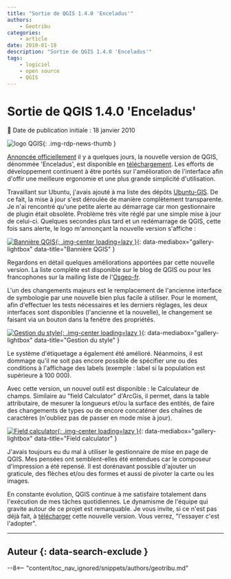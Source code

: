 ```yaml
---
title: "Sortie de QGIS 1.4.0 'Enceladus'"
authors:
    - Geotribu
categories:
    - article
date: 2010-01-18
description: "Sortie de QGIS 1.4.0 'Enceladus'"
tags:
    - logiciel
    - open source
    - QGIS
---
```


# Sortie de QGIS 1.4.0 'Enceladus'

:calendar: Date de publication initiale : 18 janvier 2010

![logo QGIS](https://cdn.geotribu.fr/img/logos-icones/logiciels_librairies/qgis.png "logo QGIS"){: .img-rdp-news-thumb }

[Annoncée officiellement](http://blog.qgis.org/node/142) il y a quelques jours, la nouvelle version de QGIS, dénommée 'Enceladus', est disponible en [téléchargement](http://download.qgis.org/). Les efforts de développement continuent à être portés sur l'amélioration de l'interface afin d'offir une meilleure ergonomie et une plus grande simplicité d'utilisation.

Travaillant sur Ubuntu, j'avais ajouté à ma liste des dépôts [Ubuntu-GIS](https://launchpad.net/~ubuntugis/+archive/ubuntugis-unstable). De ce fait, la mise à jour s'est déroulée de manière complètement transparente. Je n'ai rencontré qu'une petite alerte au démarrage car mon gestionnaire de plugin était obsolète. Problème très vite réglé par une simple mise à jour de celui-ci. Quelques secondes plus tard et un redémarrage de QGIS, cette fois sans alerte, le logo m'annonçant la nouvelle version s'affiche :

[![Bannière QGIS](https://cdn.geotribu.fr/img/articles-blog-rdp/articles/2010/Capture.png "Bannière QGIS"){: .img-center loading=lazy }](https://cdn.geotribu.fr/img/articles-blog-rdp/articles/2010/Capture.png "Bannière QGIS"){: data-mediabox="gallery-lightbox" data-title="Bannière QGIS" }

Regardons en détail quelques améliorations apportées par cette nouvelle version. La liste complète est disponible sur le blog de QGIS ou pour les francophones sur la mailing liste de l'[Osgeo-fr](http://n2.nabble.com/Sortie-de-QGIS-1-4-td4285964.html#a4285964).

L'un des changements majeurs est le remplacement de l'ancienne interface de symbologie par une nouvelle bien plus facile à utiliser. Pour le moment, afin d'effectuer les tests nécessaires et les derniers réglages, les deux interfaces sont disponibles (l'ancienne et la nouvelle), le changement se faisant via un bouton dans la fenêtre des propriétés.

[![Gestion du style](https://cdn.geotribu.fr/img/articles-blog-rdp/articles/2010/nouveaux_style_complete.png "Gestion du style"){: .img-center loading=lazy }](https://cdn.geotribu.fr/img/articles-blog-rdp/articles/2010/nouveaux_style_complete.png "Gestion du style"){: data-mediabox="gallery-lightbox" data-title="Gestion du style" }

Le système d'étiquetage a également été amélioré. Néanmoins, il est dommage qu'il ne soit pas encore possible de spécifier une ou des conditions à l'affichage des labels (exemple : label si la population est supérieure à 100 000).

Avec cette version, un nouvel outil est disponible : le Calculateur de champs. Similaire au "field Calculator" d'ArcGis, il permet, dans la table attributaire, de mesurer la longueurs et/ou la surface des entités, de faire des changements de types ou de encore concaténer des chaînes de caractères (n'oubliez pas de passer en mode mise à jour).

[![Field calculator](https://cdn.geotribu.fr/img/articles-blog-rdp/articles/2010/field_calculator.png "Field calculator"){: .img-center loading=lazy }](https://cdn.geotribu.fr/img/articles-blog-rdp/articles/2010/field_calculator.png "Field calculator"){: data-mediabox="gallery-lightbox" data-title="Field calculator" }

J'avais toujours eu du mal à utiliser le gestionnaire de mise en page de QGIS. Mes pensées ont semblent-elles été entendues car le composeur d'impression a été repensé. Il est dorénavant possible d'ajouter un graticule, des flèches et/ou des formes et aussi de pivoter la carte ou les images.

En constante évolution, QGIS continue à me satisfaire totalement dans l'exécution de mes tâches quotidiennes. Le dynamisme de l'équipe qui gravite autour de ce projet est remarquable. Je vous invite, si ce n'est pas déjà fait, à [télécharger](http://download.qgis.org/) cette nouvelle version. Vous verrez, "l'essayer c'est l'adopter".

----

## Auteur {: data-search-exclude }

--8<-- "content/toc_nav_ignored/snippets/authors/geotribu.md"
